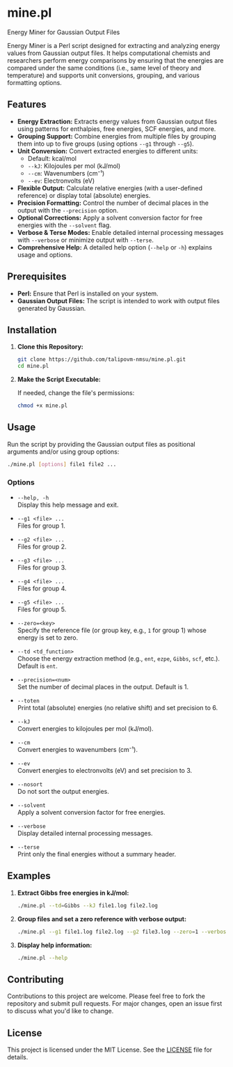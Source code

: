 # mine.pl
Energy Miner for Gaussian Output Files

Energy Miner is a Perl script designed for extracting and analyzing energy values from Gaussian output files. It helps computational chemists and researchers perform energy comparisons by ensuring that the energies are compared under the same conditions (i.e., same level of theory and temperature) and supports unit conversions, grouping, and various formatting options.

## Features

- **Energy Extraction:** Extracts energy values from Gaussian output files using patterns for enthalpies, free energies, SCF energies, and more.
- **Grouping Support:** Combine energies from multiple files by grouping them into up to five groups (using options `--g1` through `--g5`).
- **Unit Conversion:** Convert extracted energies to different units:
  - Default: kcal/mol
  - `--kJ`: Kilojoules per mol (kJ/mol)
  - `--cm`: Wavenumbers (cm⁻¹)
  - `--ev`: Electronvolts (eV)
- **Flexible Output:** Calculate relative energies (with a user-defined reference) or display total (absolute) energies.
- **Precision Formatting:** Control the number of decimal places in the output with the `--precision` option.
- **Optional Corrections:** Apply a solvent conversion factor for free energies with the `--solvent` flag.
- **Verbose & Terse Modes:** Enable detailed internal processing messages with `--verbose` or minimize output with `--terse`.
- **Comprehensive Help:** A detailed help option (`--help` or `-h`) explains usage and options.

## Prerequisites

- **Perl:** Ensure that Perl is installed on your system.
- **Gaussian Output Files:** The script is intended to work with output files generated by Gaussian.

## Installation

1. **Clone this Repository:**

   ```bash
   git clone https://github.com/talipovm-nmsu/mine.pl.git
   cd mine.pl
   ```

2. **Make the Script Executable:**

   If needed, change the file's permissions:
   
   ```bash
   chmod +x mine.pl
   ```

## Usage

Run the script by providing the Gaussian output files as positional arguments and/or using group options:

```bash
./mine.pl [options] file1 file2 ...
```

### Options

- `--help, -h`  
  Display this help message and exit.

- `--g1 <file> ...`  
  Files for group 1.

- `--g2 <file> ...`  
  Files for group 2.

- `--g3 <file> ...`  
  Files for group 3.

- `--g4 <file> ...`  
  Files for group 4.

- `--g5 <file> ...`  
  Files for group 5.

- `--zero=<key>`  
  Specify the reference file (or group key, e.g., `1` for group 1) whose energy is set to zero.

- `--td <td_function>`  
  Choose the energy extraction method (e.g., `ent`, `ezpe`, `Gibbs`, `scf`, etc.). Default is `ent`.

- `--precision=<num>`  
  Set the number of decimal places in the output. Default is 1.

- `--toten`  
  Print total (absolute) energies (no relative shift) and set precision to 6.

- `--kJ`  
  Convert energies to kilojoules per mol (kJ/mol).

- `--cm`  
  Convert energies to wavenumbers (cm⁻¹).

- `--ev`  
  Convert energies to electronvolts (eV) and set precision to 3.

- `--nosort`  
  Do not sort the output energies.

- `--solvent`  
  Apply a solvent conversion factor for free energies.

- `--verbose`  
  Display detailed internal processing messages.

- `--terse`  
  Print only the final energies without a summary header.

## Examples

1. **Extract Gibbs free energies in kJ/mol:**

   ```bash
   ./mine.pl --td=Gibbs --kJ file1.log file2.log
   ```

2. **Group files and set a zero reference with verbose output:**

   ```bash
   ./mine.pl --g1 file1.log file2.log --g2 file3.log --zero=1 --verbose
   ```

3. **Display help information:**

   ```bash
   ./mine.pl --help
   ```

## Contributing

Contributions to this project are welcome. Please feel free to fork the repository and submit pull requests. For major changes, open an issue first to discuss what you'd like to change.

## License

This project is licensed under the MIT License. See the [LICENSE](LICENSE) file for details.

